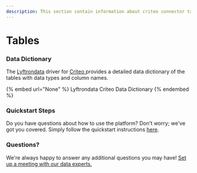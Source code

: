 ```yaml
---
description: This section contain information about criteo connector tables information
---
```


# Tables

### Data Dictionary

The [Lyftrondata](https://www.lyftrondata.com/) driver for [Criteo](None/)[ ](https://www.lyftrondata.com/integration/criteo/)provides a detailed data dictionary of the tables with data types and column names.

{% embed url="None" %}
Lyftrondata Criteo Data Dictionary
{% endembed %}

### Quickstart Steps

Do you have questions about how to use the platform? Don't worry; we've got you covered. Simply follow the quickstart instructions [here](../README.md).

### Questions? <a href="#questions" id="questions"></a>

We're always happy to answer any additional questions you may have! [Set up a meeting with our data experts.](https://www.lyftrondata.com/book-a-meeting/)

